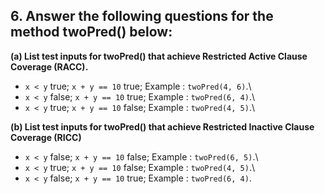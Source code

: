 <h2>6. Answer the following questions for the method twoPred() below:</h2>

**(a) List test inputs for twoPred() that achieve Restricted Active Clause Coverage (RACC).**

- `x < y` true; `x + y == 10` true; Example : ```twoPred(4, 6)```.\
- `x < y` false; `x + y == 10` true; Example : ```twoPred(6, 4)```.\
- `x < y` true; `x + y == 10` false; Example : ```twoPred(4, 5)```.\

**(b) List test inputs for twoPred() that achieve Restricted Inactive Clause Coverage (RICC)**

- `x < y` false; `x + y == 10` false; Example : ```twoPred(6, 5)```.\
- `x < y` true; `x + y == 10` false; Example : ```twoPred(4, 5)```.\
- `x < y` false; `x + y == 10` true; Example : ```twoPred(6, 4)```.
